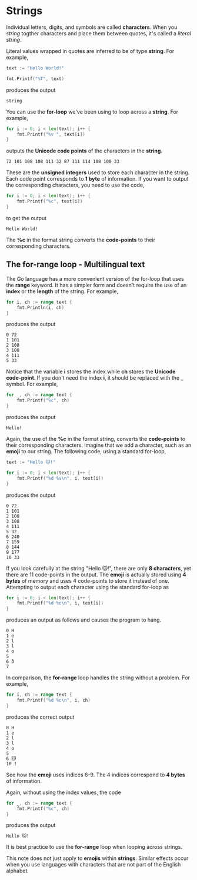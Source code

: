 # Strings

Individual letters, digits, and symbols are called **characters**.  When you _string_ togther characters and place them between quotes, it's called a _literal string_.

Literal values wrapped in quotes are inferred to be of type **string**.  For example,


```go
text := "Hello World!"

fmt.Printf("%T", text)
```

produces the output

```
string
```

You can use the **for-loop** we've been using to loop across a **string**.  For example,

```go
for i := 0; i < len(text); i++ {
    fmt.Printf("%v ", text[i])
}
```

outputs the **Unicode code points** of the characters in the **string**.

```
72 101 108 108 111 32 87 111 114 108 100 33
```

These are the **unsigned integers** used to store each character in the string.  Each code point corresponds to **1 byte** of information.  If you want to output the corresponding characters, you need to use the code,

```go
for i := 0; i < len(text); i++ {
	fmt.Printf("%c", text[i])
}
```

to get the output

```
Hello World!
```

The **%c** in the format string converts the **code-points** to their corresponding characters.

## The for-range loop - Multilingual text

The Go language has a more convenient version of the for-loop that uses the **range** keyword.  It has a simpler form and doesn't require the use of an **index** or the **length** of the string. For example,

```go
for i, ch := range text {
    fmt.Println(i, ch)
}
```

produces the output

```
0 72
1 101
2 108
3 108
4 111
5 33
```

Notice that the variable **i** stores the index while **ch** stores the **Unicode code-point**.  If you don't need the index **i**, it should be replaced with the **_** symbol.  For example,

```go
for _, ch := range text {
	fmt.Printf("%c", ch)
}
```

produces the output

```
Hello!
```

Again, the use of the **%c** in the format string, converts the **code-points** to their corresponding characters.  Imagine that we add a character, such as an **emoji** to our string.  The following code, using a standard for-loop,

```go
text := "Hello 🐱!"

for i := 0; i < len(text); i++ {
    fmt.Printf("%d %v\n", i, text[i])
}
```

produces the output

```
0 72
1 101
2 108
3 108
4 111
5 32
6 240
7 159
8 144
9 177
10 33
```

If you look carefully at the string "Hello 🐱!", there are only **8 characters**, yet there are 11 code-points in the output.  The **emoji** is actually stored using **4 bytes** of memory and uses 4 code-points to store it instead of one.  Attempting to output each character using the standard for-loop as

```go
for i := 0; i < len(text); i++ {
	fmt.Printf("%d %c\n", i, text[i])
}
```

produces an output as follows and causes the program to hang.

```
0 H
1 e
2 l
3 l
4 o
5
6 ð
7
```

In comparison, the **for-range** loop handles the string without a problem.  For example,

```go
for i, ch := range text {
	fmt.Printf("%d %c\n", i, ch)
}
```

produces the correct output

```
0 H
1 e
2 l
3 l
4 o
5  
6 🐱
10 !
```

See how the **emoji** uses indices 6-9.  The 4 indices correspond to **4 bytes** of information.

Again, without using the index values, the code

```go
for _, ch := range text {
	fmt.Printf("%c", ch)
}
```

produces the output

```
Hello 🐱!
```

It is best practice to use the **for-range** loop when looping across strings.


This note does not just apply to **emojis** within **strings**.  Similar effects occur when you use languages with characters that are not part of the English alphabet.